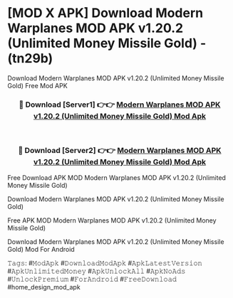 # [MOD X APK] Download Modern Warplanes MOD APK v1.20.2 (Unlimited Money Missile Gold) - (tn29b)
Download Modern Warplanes MOD APK v1.20.2 (Unlimited Money Missile Gold) Free Mod APK

<div align="center">
<h3>🔴 Download [Server1] 👉👉 <a href="https://apk-comot.site?title=Modern_Warplanes_MOD_APK_v1.20.2_(Unlimited_Money_Missile_Gold)">Modern Warplanes MOD APK v1.20.2 (Unlimited Money Missile Gold) Mod Apk</a></h3><br>

<h3>🔴 Download [Server2] 👉👉 <a href="https://apk-comot.site?title=Modern_Warplanes_MOD_APK_v1.20.2_(Unlimited_Money_Missile_Gold)">Modern Warplanes MOD APK v1.20.2 (Unlimited Money Missile Gold) Mod Apk</a></h3>
</div>


Free Download APK MOD Modern Warplanes MOD APK v1.20.2 (Unlimited Money Missile Gold)

Download Modern Warplanes MOD APK v1.20.2 (Unlimited Money Missile Gold) 

Free APK MOD Modern Warplanes MOD APK v1.20.2 (Unlimited Money Missile Gold) 

Download Modern Warplanes MOD APK v1.20.2 (Unlimited Money Missile Gold) Mod For Android

𝚃𝚊𝚐𝚜: #𝙼𝚘𝚍𝙰𝚙𝚔 #𝙳𝚘𝚠𝚗𝚕𝚘𝚊𝚍𝙼𝚘𝚍𝙰𝚙𝚔 #𝙰𝚙𝚔𝙻𝚊𝚝𝚎𝚜𝚝𝚅𝚎𝚛𝚜𝚒𝚘𝚗 #𝙰𝚙𝚔𝚄𝚗𝚕𝚒𝚖𝚒𝚝𝚎𝚍𝙼𝚘𝚗𝚎𝚢 #𝙰𝚙𝚔𝚄𝚗𝚕𝚘𝚌𝚔𝙰𝚕𝚕 #𝙰𝚙𝚔𝙽𝚘𝙰𝚍𝚜 #𝚄𝚗𝚕𝚘𝚌𝚔𝙿𝚛𝚎𝚖𝚒𝚞𝚖 #𝙵𝚘𝚛𝙰𝚗𝚍𝚛𝚘𝚒𝚍 #𝙵𝚛𝚎𝚎𝙳𝚘𝚠𝚗𝚕𝚘𝚊𝚍 #home_design_mod_apk